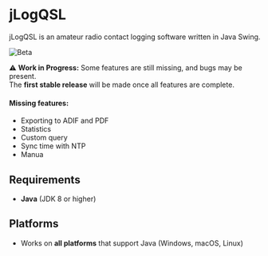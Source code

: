 # jLogQSL

jLogQSL is an amateur radio contact logging software written in Java Swing.

![Beta](https://img.shields.io/badge/status-beta-yellow)

⚠️ **Work in Progress:** Some features are still missing, and bugs may be present.  
The **first stable release** will be made once all features are complete.

#### Missing features:
- Exporting to ADIF and PDF
- Statistics
- Custom query
- Sync time with NTP
- Manua

## Requirements
- **Java** (JDK 8 or higher)

## Platforms
- Works on **all platforms** that support Java (Windows, macOS, Linux)
